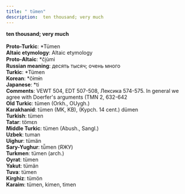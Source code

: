 ```yaml
---
title: " tümen"
description:  ten thousand; very much
---
```

<p data-pagefind-weight="0.5">
<strong> ten thousand; very much</strong><br><br>
<strong>Proto-Turkic</strong>:  *Tümen<br>
<strong>Altaic etymology</strong>:  Altaic etymology<br>
<strong> Proto-Altaic</strong>:  *či̯ùmi<br>
<strong>Russian meaning</strong>:  десять тысяч; очень много<br>
<strong>Turkic</strong>:  *Tümen<br>
<strong>Korean</strong>:  *čɨ́mɨ́n<br>
<strong>Japanese</strong>:  *ti<br>
<strong>Comments</strong>:  VEWT 504, EDT 507-508, Лексика 574-575. In general we agree with Doerfer's arguments (TMN 2, 632-642<br>
<strong>Old Turkic</strong>:  tümen (Orkh., OUygh.)<br>
<strong>Karakhanid</strong>:  tümen (MK, KB), (Kypch. 14 cent.) dümen<br>
<strong>Turkish</strong>:  tümen<br>
<strong>Tatar</strong>:  tömɛn<br>
<strong>Middle Turkic</strong>:  tümen (Abush., Sangl.)<br>
<strong>Uzbek</strong>:  tuman<br>
<strong>Uighur</strong>:  tümän<br>
<strong>Sary-Yughur</strong>:  tü̆men (ЯЖУ)<br>
<strong>Turkmen</strong>:  tümen (arch.)<br>
<strong>Oyrat</strong>:  tümen<br>
<strong>Yakut</strong>:  tümän<br>
<strong>Tuva</strong>:  tümen<br>
<strong>Kirghiz</strong>:  tümön<br>
<strong>Karaim</strong>:  tümen, kimen, timen<br>

</p>
